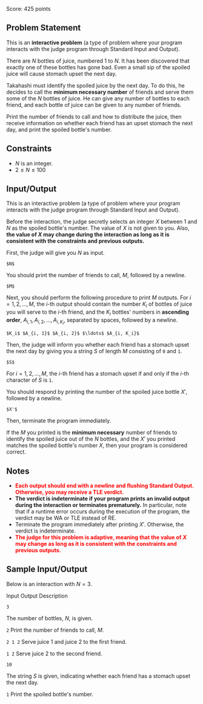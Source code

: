 Score: $425$ points

## Problem Statement

This is an **interactive problem** (a type of problem where your program interacts with the judge program through Standard Input and Output).

There are $N$ bottles of juice, numbered $1$ to $N$. It has been discovered that exactly one of these bottles has gone bad. Even a small sip of the spoiled juice will cause stomach upset the next day.

Takahashi must identify the spoiled juice by the next day. To do this, he decides to call the **minimum necessary number** of friends and serve them some of the $N$ bottles of juice. He can give any number of bottles to each friend, and each bottle of juice can be given to any number of friends.

Print the number of friends to call and how to distribute the juice, then receive information on whether each friend has an upset stomach the next day, and print the spoiled bottle's number.

## Constraints

- $N$ is an integer.
- $2 \leq N \leq 100$

## Input/Output

This is an interactive problem (a type of problem where your program interacts with the judge program through Standard Input and Output).

Before the interaction, the judge secretly selects an integer $X$ between $1$ and $N$ as the spoiled bottle's number. The value of $X$ is not given to you. Also, **the value of $X$ may change during the interaction as long as it is consistent with the constraints and previous outputs.**

First, the judge will give you $N$ as input.

```plain
$N$
```

You should print the number of friends to call, $M$, followed by a newline.

```plain
$M$
```

Next, you should perform the following procedure to print $M$ outputs.
For $i = 1, 2, \ldots, M$, the $i$-th output should contain the number $K_i$ of bottles of juice you will serve to the $i$-th friend, and the $K_i$ bottles' numbers in **ascending order**, $A_{i, 1}, A_{i, 2}, \ldots, A_{i, K_i}$, separated by spaces, followed by a newline.

```plain
$K_i$ $A_{i, 1}$ $A_{i, 2}$ $\ldots$ $A_{i, K_i}$
```

Then, the judge will inform you whether each friend has a stomach upset the next day by giving you a string $S$ of length $M$ consisting of `0` and `1`.

```plain
$S$
```

For $i = 1, 2, \ldots, M$, the $i$-th friend has a stomach upset if and only if the $i$-th character of $S$ is `1`.

You should respond by printing the number of the spoiled juice bottle $X'$, followed by a newline.

```plain
$X'$
```

Then, terminate the program immediately.

If the $M$ you printed is the **minimum necessary** number of friends to identify the spoiled juice out of the $N$ bottles, and the $X'$ you printed matches the spoiled bottle's number $X$, then your program is considered correct.

## Notes

- <span style="color:red">**Each output should end with a newline and flushing Standard Output. Otherwise, you may receive a TLE verdict.**</span>
- **The verdict is indeterminate if your program prints an invalid output during the interaction or terminates prematurely.** In particular, note that if a runtime error occurs during the execution of the program, the verdict may be WA or TLE instead of RE.
- Terminate the program immediately after printing $X'$. Otherwise, the verdict is indeterminate.
- <span style="color:red">**The judge for this problem is adaptive, meaning that the value of $X$ may change as long as it is consistent with the constraints and previous outputs.**</span>

## Sample Input/Output

Below is an interaction with $N = 3$.

Input
Output
Description

`3`

The number of bottles, $N$, is given.

`2`
Print the number of friends to call, $M$.

`2 1 2`
Serve juice $1$ and juice $2$ to the first friend.

`1 2`
Serve juice $2$ to the second friend.

`10`

The string $S$ is given, indicating whether each friend has a stomach upset the next day.

`1`
Print the spoiled bottle's number.